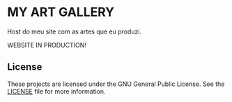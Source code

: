 # MY ART GALLERY

Host do meu site com as artes que eu produzi.


WEBSITE IN PRODUCTION!

## License

These projects are licensed under the GNU General Public License. See the [LICENSE](LICENSE) file for more information.

